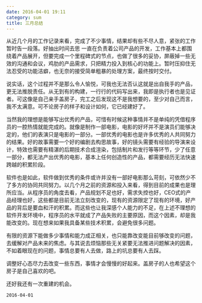 ```yaml
---
date: 2016-04-01 19:11
category: sum
title: 三月总结
---
```


从近几个月的工作记录来看，完成了不少事情，结果却有些不尽人意，紧张的工作暂时告一段落。好抽出时间去思
一直在负责着公司产品的开发，工作基本上都围绕着产品展开，但要完成一个里程碑式的节点，也做了很多的妥协，屏蔽掉一些无效的沟通和会议，鸡肋的产品需求，只把精力投入到核心的功能上。暂时压抑住无法忍受的功能洁癖，也无奈的接受简单粗暴的处理方案，最终按时交付。

说实话，这个过程并不是那么令人愉悦，可我也无法否认这就是出自我手的产品，更无法推脱责任。从无到有的构建，一行行的代码写出来，我即是执行者也是见证者。可这像是自己亲手盖房子，完工之后发现这不是我想要的，至少对自己而言，我不太满意。可不论房子的样子和设计如何，它已经建好了。

当然我的理想是能够写出优秀的产品，可惜有时候这种事情并不是单纯的凭借程序员的一腔热情就能完成的。就像是制作一部电影，电影的好坏并不是演员们能够决定的，他们的表演只是电影的一部分。一部优秀的电影也是许多优秀的人共同努力的结果。好的故事需要一个好的编剧去构思故事，好的镜头需要有经验的导演来设计，特效也需要有精湛的后期技术合成渲染，包括制片和发行等等环节，少了任意一部分，都无法产出优秀的电影，基本上任何创造性的产品，都需要经历无法快速跨越的积累阶段。

软件也是如此，软件做到优秀的条件或许并没有一部好电影那么苛刻，可依然少不了多方的协同共同努力。以几个月之前的资源和投入来看，得到目前的成果也是理所应当。从程序员的角度去看，产品规划不足也好，需求失控也好，CEO式的产品经理也好，这些都是目前无法立刻改变的，现有的资源限定了现有的环境，好产品的背后是要血和汗的积累。而这些也让我深感个人能力的不足，在上述不理想的软件开发环境中，程序员的水平就成了产品失败的主要原因，而这个因素，却是我能改变的。现在想来如果我具备某些技术积累，会避免很多问题。

有限的资源下能做多少事情和能力成正相关，也只能靠改变能目前够改变的问题，去缓解对产品未来的焦虑。与其说去烦恼那些无关紧要无法推进问题解决的因素，不如着眼现在的问题，事情总要有人去做，路上的坑总要有人去踩。

调整好心态尽力去改变一些东西，事情才会慢慢的好起来。盖房子的人也希望这个房子是自己喜欢的吧。

还好我还有一次重建的机会。


 `2016-04-01`